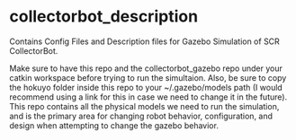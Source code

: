 collectorbot_description
========================

Contains Config Files and Description files for Gazebo Simulation of SCR CollectorBot.

Make sure to have this repo and the collectorbot_gazebo repo under your catkin workspace before trying to run the simultaion. Also, be sure to copy the hokuyo folder inside this repo to your ~/.gazebo/models path (I would recommend using a link for this in case we need to change it in the future). This repo contains all the physical models we need to run the simulation, and is the primary area for changing robot behavior, configuration, and design when attempting to change the gazebo behavior.
